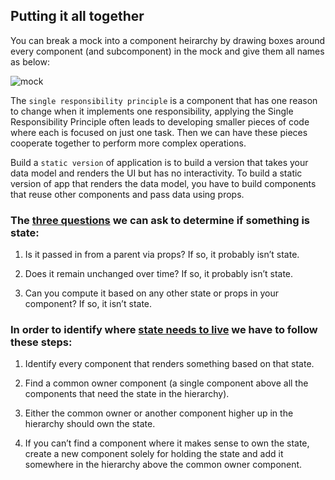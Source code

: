 ## Putting it all together

You can break a mock into a component heirarchy by drawing boxes around every component (and subcomponent) in the mock and give them all names as below:

![mock](https://reactjs.org/static/9381f09e609723a8bb6e4ba1a7713b46/90cbd/thinking-in-react-components.png)

The `single responsibility principle` is a component that has one reason to change when it implements one responsibility, applying the Single Responsibility Principle often leads to developing smaller pieces of code where each is focused on just one task. Then we can have these pieces cooperate together to perform more complex operations.

Build a `static version` of application is to build a version that takes your data model and renders the UI but has no interactivity. To build a static version of app that renders the data model, you have to build components that reuse other components and pass data using props.

### The [three questions](https://reactjs.org/docs/thinking-in-react.html) we can ask to determine if something is state:

1. Is it passed in from a parent via props? If so, it probably isn’t state.

2. Does it remain unchanged over time? If so, it probably isn’t state.

3. Can you compute it based on any other state or props in your component? If so, it isn’t state.

### In order to identify where [state needs to live](https://reactjs.org/docs/thinking-in-react.html) we have to follow these steps:

1. Identify every component that renders something based on that state.

2. Find a common owner component (a single component above all the components that need the state in the hierarchy).

3. Either the common owner or another component higher up in the hierarchy should own the state.

4. If you can’t find a component where it makes sense to own the state, create a new component solely for holding the state and add it somewhere in the hierarchy above the common owner component.
